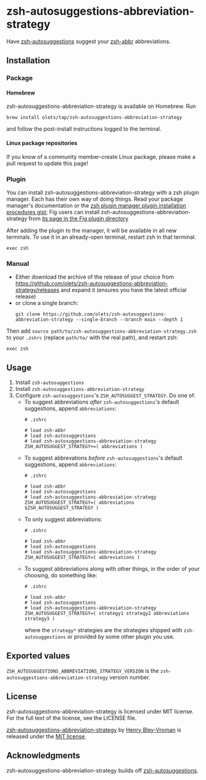 # zsh-autosuggestions-abbreviation-strategy

Have [zsh-autosuggestions](https://github.com/zsh-users/zsh-autosuggestions) suggest your [zsh-abbr](https://github.com/olets/zsh-abbr) abbreviations.

## Installation

### Package

#### Homebrew

zsh-autosuggestions-abbreviation-strategy is available on Homebrew. Run

```shell:no-line-numbers
brew install olets/tap/zsh-autosuggestions-abbreviation-strategy
```

and follow the post-install instructions logged to the terminal.

#### Linux package repositories

If you know of a community member-create Linux package, please make a pull request to update this page!

### Plugin

You can install zsh-autosuggestions-abbreviation-strategy with a zsh plugin manager. Each has their own way of doing things. Read your package manager's documentation or the [zsh plugin manager plugin installation procedures gist](https://gist.github.com/olets/06009589d7887617e061481e22cf5a4a); Fig users can install zsh-autosuggestions-abbreviation-strategy from [its page in the Fig plugin directory](https://fig.io/plugins/other/zsh-autosuggestions-abbreviation-strategy_olets)

After adding the plugin to the manager, it will be available in all new terminals. To use it in an already-open terminal, restart zsh in that terminal:

```shell:no-line-numbers
exec zsh
```

### Manual

- Either download the archive of the release of your choice from <https://github.com/olets/zsh-autosuggestions-abbreviation-strategy/releases> and expand it (ensures you have the latest official release)
- or clone a single branch:
    ```shell:no-line-numbers
    git clone https://github.com/olets/zsh-autosuggestions-abbreviation-strategy --single-branch --branch main --depth 1
    ```

Then add `source path/to/zsh-autosuggestions-abbreviation-strategy.zsh` to your `.zshrc` (replace `path/to/` with the real path), and restart zsh:

```shell:no-line-numbers
exec zsh
```

## Usage

1. Install `zsh-autosuggestions`
1. Install `zsh-autosuggestions-abbreviation-strategy`
1. Configure `zsh-autosuggestions`'s `ZSH_AUTOSUGGEST_STRATEGY`. Do one of:
    - To suggest abbreviations _after_ `zsh-autosuggestions`'s default suggestions, append `abbreviations`:
        ```shell
        # .zshrc
        
        # load zsh-abbr
        # load zsh-autosuggestions
        # load zsh-autosuggestions-abbreviation-strategy
        ZSH_AUTOSUGGEST_STRATEGY+=( abbreviations )
        ```
    - To suggest abbrevations _before_ `zsh-autosuggestions`'s default suggestions, append `abbreviations`:
        ```shell
        # .zshrc
        
        # load zsh-abbr
        # load zsh-autosuggestions
        # load zsh-autosuggestions-abbreviation-strategy
        ZSH_AUTOSUGGEST_STRATEGY=( abbreviations $ZSH_AUTOSUGGEST_STRATEGY )
        ```
    - To only suggest abbreviations:
        ```shell
        # .zshrc
        
        # load zsh-abbr
        # load zsh-autosuggestions
        # load zsh-autosuggestions-abbreviation-strategy
        ZSH_AUTOSUGGEST_STRATEGY=( abbreviations )
        ```
    - To suggest abbreviations along with other things, in the order of your choosing, do something like:
        ```shell
        # .zshrc
        
        # load zsh-abbr
        # load zsh-autosuggestions
        # load zsh-autosuggestions-abbreviation-strategy
        ZSH_AUTOSUGGEST_STRATEGY=( strategy1 strategy2 abbreviations strategy3 )
        ```
        where the `strategy*` strategies are the strategies shipped with `zsh-autosuggestions` or provided by some other plugin you use.

## Exported values

`ZSH_AUTOSUGGESTIONS_ABBREVIATIONS_STRATEGY_VERSION` is the `zsh-autosuggestions-abbreviation-strategy` version number.

## License

zsh-autosuggestions-abbreviation-strategy is licensed under MIT license. For the full text of the license, see the LICENSE file.

<a href="https://github.com/olets/zsh-autosuggestions-abbreviation-strategy">zsh-autosuggestions-abbreviation-strategy</a> by <a href="https://github.com/olets">Henry Bley-Vroman</a> is released under the [MIT license](LICENSE).

## Acknowledgments

zsh-autosuggestions-abbreviation-strategy builds off [zsh-autosuggestions](https://github.com/zsh-users/zsh-autosuggestions).
